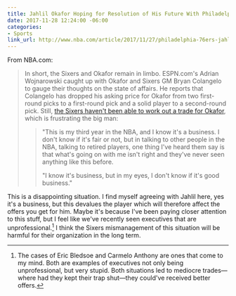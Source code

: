 ```yaml
---
title: Jahlil Okafor Hoping for Resolution of His Future With Philadelphia 76ers
date: 2017-11-28 12:24:00 -06:00
categories:
- Sports
link_url: http://www.nba.com/article/2017/11/27/philadelphia-76ers-jahlil-okafor-hoping-resolution-future-team-nba
---
```


From NBA.com:

> In short, the Sixers and Okafor remain in limbo. ESPN.com's Adrian Wojnarowski caught up with Okafor and Sixers GM Bryan Colangelo to gauge their thoughts on the state of affairs. He reports that Colangelo has dropped his asking price for Okafor from two first-round picks to a first-round pick and a solid player to a second-round pick. Still, [the Sixers haven't been able to work out a trade for Okafor](http://www.espn.com/nba/story/_/id/21581687/jahlil-okafor-philadelphia-76ers-limbo-hoping-resolution), which is frustrating the big man:
> > "This is my third year in the NBA, and I know it's a business. I don't know if it's fair or not, but in talking to other people in the NBA, talking to retired players, one thing I've heard them say is that what's going on with me isn't right and they've never seen anything like this before.
> >
> > "I know it's business, but in my eyes, I don't know if it's good business."

This is a disappointing situation. I find myself agreeing with Jahlil here, yes it's a business, but this devalues the player which will therefore affect the offers you get for him. Maybe it's because I've been paying closer attention to this stuff, but I feel like we've recently seen executives that are unprofessional.[^1] I think the Sixers mismanagement of this situation will be harmful for their organization in the long term.

[^1]: The cases of Eric Bledsoe and Carmelo Anthony are ones that come to my mind. Both are examples of executives not only being unprofessional, but very stupid. Both situations led to mediocre trades—where had they kept their trap shut—they could've received better offers.
